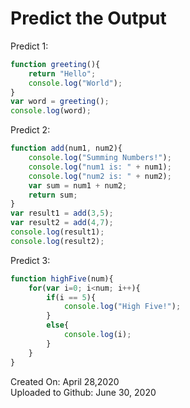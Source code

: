 # Predict the Output
Predict 1:
```javascript
function greeting(){
    return "Hello";
    console.log("World");
}
var word = greeting();
console.log(word);
```

Predict 2:
```javascript
function add(num1, num2){
    console.log("Summing Numbers!");
    console.log("num1 is: " + num1);
    console.log("num2 is: " + num2);
    var sum = num1 + num2;
    return sum;
}
var result1 = add(3,5);
var result2 = add(4,7);
console.log(result1);
console.log(result2);
```

Predict 3:
```javascript
function highFive(num){
    for(var i=0; i<num; i++){
        if(i == 5){
            console.log("High Five!");
        }
        else{
            console.log(i);
        }
    }
}
```
Created On: April 28,2020\
Uploaded to Github: June 30, 2020

